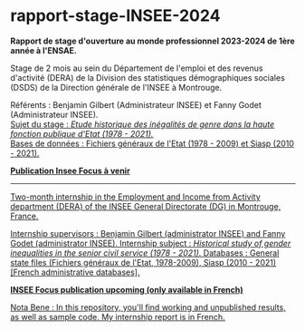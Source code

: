 # rapport-stage-INSEE-2024
**Rapport de stage d'ouverture au monde professionnel 2023-2024 de 1ère année à l'ENSAE.** 

Stage de 2 mois au sein du Département de l'emploi et des revenus d'activité (DERA) de la Division des statistiques démographiques sociales (DSDS) de la Direction générale de l'INSEE à Montrouge.  

Référents : Benjamin Gilbert (Administrateur INSEE) et Fanny Godet (Administrateur INSEE).  
<u>Sujet du stage :<u/> *Etude historique des inégalités de genre dans la haute fonction publique d'Etat (1978 - 2021).*    
Bases de données : Fichiers généraux de l'Etat (1978 - 2009) et Siasp (2010 - 2021).  

**Publication Insee Focus à venir**

________________


Two-month internship in the Employment and Income from Activity department (DERA) of the INSEE General Directorate (DG) in Montrouge, France. 

Internship supervisors : Benjamin Gilbert (administrator INSEE) and Fanny Godet (administrator INSEE).
<u> Internship subject :<u/> *Historical study of gender inequalities in the senior civil service (1978 - 2021).*
Databases : General state files (Fichiers généraux de l'Etat, 1978-2009), Siasp (2010 - 2021) [French administrative databases].


**INSEE Focus publication upcoming (only available in French)**

Nota Bene : In this repository, you'll find working and unpublished results, as well as sample code. My internship report is in French.
